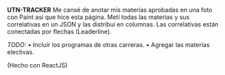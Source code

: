 **UTN-TRACKER**
Me cansé de anotar mis materias aprobadas en una foto con Paint así que hice esta página.
Metí todas las materias y sus correlativas en un JSON y las distribuí en columnas. Las correlativas están conectadas por flechas (Leaderline).


*TODO:*
• Incluír los programas de otras carreras.
• Agregar las materias electivas.



(Hecho con ReactJS)
